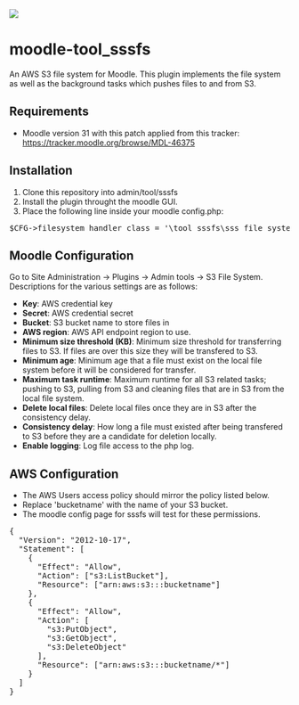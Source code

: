 <a href="https://travis-ci.org/catalyst/moodle-tool_sssfs">
<img src="https://travis-ci.org/catalyst/moodle-tool_sssfs.svg?branch=master">
</a>

# moodle-tool_sssfs

An AWS S3 file system for Moodle. This plugin implements the file system as well as the background tasks which pushes files to and from S3.

## Requirements
- Moodle version 31 with this patch applied from this tracker: https://tracker.moodle.org/browse/MDL-46375

## Installation
1. Clone this repository into admin/tool/sssfs
2. Install the plugin throught the moodle GUI.
3. Place the following line inside your moodle config.php:
<pre>
$CFG->filesystem_handler_class = '\tool_sssfs\sss_file_system';
</pre>

## Moodle Configuration
Go to Site Administration -> Plugins -> Admin tools -> S3 File System. Descriptions for the various settings are as follows:

- **Key**: AWS credential key
- **Secret**: AWS credential secret
- **Bucket**: S3 bucket name to store files in
- **AWS region**: AWS API endpoint region to use.
- **Minimum size threshold (KB)**: Minimum size threshold for transferring files to S3. If files are over this size they will be transfered to S3.
- **Minimum age**: Minimum age that a file must exist on the local file system before it will be considered for transfer.
- **Maximum task runtime**: Maximum runtime for all S3 related tasks; pushing to S3, pulling from S3 and cleaning files that are in S3 from the local file system.
- **Delete local files**: Delete local files once they are in S3 after the consistency delay.
- **Consistency delay**: How long a file must existed after being transfered to S3 before they are a candidate for deletion locally.
- **Enable logging**: Log file access to the php log.

## AWS Configuration
- The AWS Users access policy should mirror the policy listed below.
- Replace 'bucketname' with the name of your S3 bucket.
- The moodle config page for sssfs will test for these permissions.

<pre>
{
  "Version": "2012-10-17",
  "Statement": [
    {
      "Effect": "Allow",
      "Action": ["s3:ListBucket"],
      "Resource": ["arn:aws:s3:::bucketname"]
    },
    {
      "Effect": "Allow",
      "Action": [
        "s3:PutObject",
        "s3:GetObject",
        "s3:DeleteObject"
      ],
      "Resource": ["arn:aws:s3:::bucketname/*"]
    }
  ]
}
</pre>






